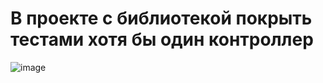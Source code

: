 # В проекте с библиотекой покрыть тестами хотя бы один контроллер

![image](https://github.com/Winniebob/libraryTestHW/assets/131287620/f6634beb-d724-4b5a-aea9-0931c02e5d59)
